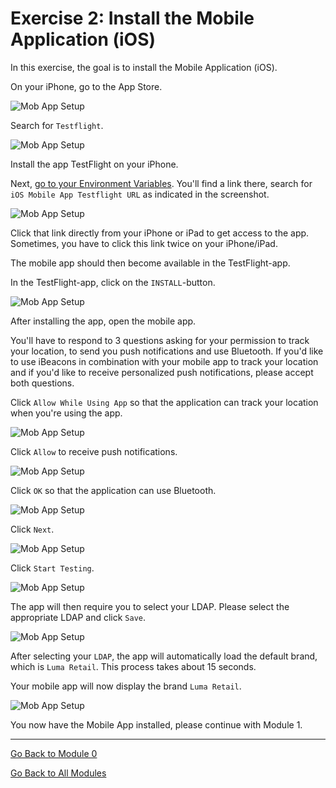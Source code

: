 # Exercise 2: Install the Mobile Application (iOS)

In this exercise, the goal is to install the Mobile Application (iOS).

On your iPhone, go to the App Store.

![Mob App Setup](./images/appstore.png)

Search for ``Testflight``.

![Mob App Setup](./images/testflight.png)

Install the app TestFlight on your iPhone.

Next, [go to your Environment Variables](../../environment.md). You'll find a link there, search for ``iOS Mobile App Testflight URL`` as indicated in the screenshot.

![Mob App Setup](./images/envvar.png)

Click that link directly from your iPhone or iPad to get access to the app. Sometimes, you have to click this link twice on your iPhone/iPad.

The mobile app should then become available in the TestFlight-app.

In the TestFlight-app, click on the ``INSTALL``-button.

![Mob App Setup](./images/tfapp.png)

After installing the app, open the mobile app.

You'll have to respond to 3 questions asking for your permission to track your location, to send you push notifications and use Bluetooth. If you'd like to use iBeacons in combination with your mobile app to track your location and if you'd like to receive personalized push notifications, please accept both questions.

Click ``Allow While Using App`` so that the application can track your location when you're using the app.

![Mob App Setup](./images/loc1.png)

Click ``Allow`` to receive push notifications.

![Mob App Setup](./images/push1.png)

Click ``OK`` so that the application can use Bluetooth.

![Mob App Setup](./images/push.png)

Click ``Next``.

![Mob App Setup](./images/n1.png)

Click ``Start Testing``.

![Mob App Setup](./images/n2.png)

The app will then require you to select your LDAP. Please select the appropriate LDAP and click ``Save``.

![Mob App Setup](./images/ldap.png)

After selecting your ``LDAP``, the app will automatically load the default brand, which is ``Luma Retail``. This process takes about 15 seconds.

Your mobile app will now display the brand ``Luma Retail``.

![Mob App Setup](./images/selectbrand2.png)

You now have the Mobile App installed, please continue with Module 1.

---

[Go Back to Module 0](./README.md)

[Go Back to All Modules](../../README.md)
